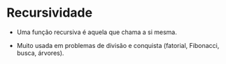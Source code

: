 # Recursividade

- Uma função recursiva é aquela que chama a si mesma.

- Muito usada em problemas de divisão e conquista (fatorial, Fibonacci, busca, árvores).

